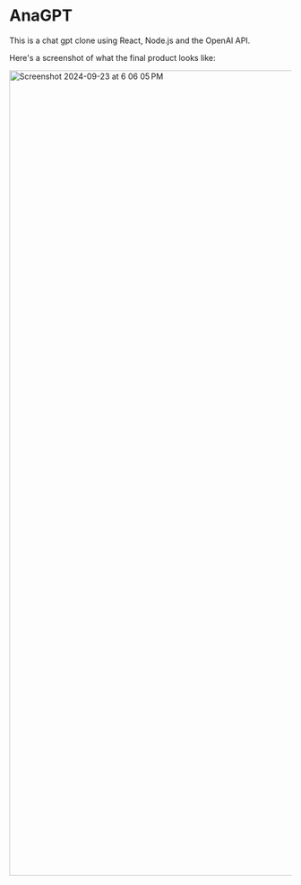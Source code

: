 # AnaGPT

This is a chat gpt clone using React, Node.js and the OpenAI API.

Here's a screenshot of what the final product looks like:

<img width="1437" alt="Screenshot 2024-09-23 at 6 06 05 PM" src="https://github.com/user-attachments/assets/ab4c1de3-0bba-4d12-8976-9fb5a5139e0f">
